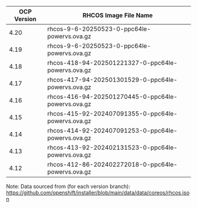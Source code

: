 | OCP Version | RHCOS Image File Name |
| ----------- | --------------------- |
| 4.20 | rhcos-9-6-20250523-0-ppc64le-powervs.ova.gz |
| 4.19 | rhcos-9-6-20250523-0-ppc64le-powervs.ova.gz |
| 4.18 | rhcos-418-94-202501221327-0-ppc64le-powervs.ova.gz |
| 4.17 | rhcos-417-94-202501301529-0-ppc64le-powervs.ova.gz |
| 4.16 | rhcos-416-94-202501270445-0-ppc64le-powervs.ova.gz |
| 4.15 | rhcos-415-92-202407091355-0-ppc64le-powervs.ova.gz |
| 4.14 | rhcos-414-92-202407091253-0-ppc64le-powervs.ova.gz |
| 4.13 | rhcos-413-92-202402131523-0-ppc64le-powervs.ova.gz |
| 4.12 | rhcos-412-86-202402272018-0-ppc64le-powervs.ova.gz |

Note: Data sourced from (for each version branch): https://github.com/openshift/installer/blob/main/data/data/coreos/rhcos.json

